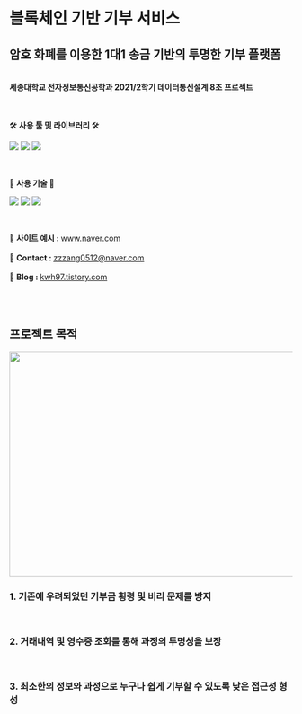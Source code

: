 <h1>블록체인 기반 기부 서비스</h1>

<h2>암호 화폐를 이용한 1대1 송금 기반의 투명한 기부 플랫폼</h2><br>
<strong>세종대학교 전자정보통신공학과 2021/2학기 데이터통신설계 8조 프로젝트</strong><br><br><br>

🛠<strong> 사용 툴 및 라이브러리 </strong>🛠   

<img src="https://img.shields.io/badge/VisualStudioCode-32AAFF?style=flat-square&logo=visualstudiocode&logoColor=white"/> <img src="https://img.shields.io/badge/Ganache-8B4F1D?style=flat-square&logo=Ganache&logoColor=CD1039"/> <img src="https://img.shields.io/badge/Web3.js-FF8C0A?style=flat-square&logo=web3.js&logoColor=white"/>

<br>

📒<strong> 사용 기술 </strong>📒

<img src="https://img.shields.io/badge/HTML-red?style=flat-square&logo=html5&logoColor=white"/> <img src="https://img.shields.io/badge/CSS-blue?style=flat-square&logo=css3&logoColor=로고색"/> <img src="https://img.shields.io/badge/JAVASCRIPT-yellow?style=flat-square&logo=javascript&logoColor=white"/>

<br>

🔗<strong> 사이트 예시 : </strong>  www.naver.com <br><br>
📧<strong> Contact : </strong> zzzang0512@naver.com <br><br>
🔖<strong> Blog : </strong> <a href="kwh97.tistory.com">kwh97.tistory.com</a> 




<br><br>

<h2>프로젝트 목적</h2>
<img src="https://user-images.githubusercontent.com/82254874/153393686-02dd93d3-63e1-4d86-9a89-e7a3a4dfa60d.jpg" width="800" height="400">
<br>
<h3>1. 기존에 우려되었던 기부금 횡령 및 비리 문제를 방지</h3><br>
<h3>2. 거래내역 및 영수증 조회를 통해 과정의 투명성을 보장</h3><br>
<h3>3. 최소한의 정보와 과정으로 누구나 쉽게 기부할 수 있도록 낮은 접근성 형성</h3><br>

